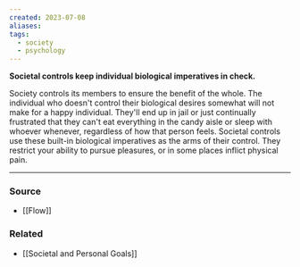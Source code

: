 ```yaml
---
created: 2023-07-08
aliases: 
tags:
  - society
  - psychology
---
```

**Societal controls keep individual biological imperatives in check.**

Society controls its members to ensure the benefit of the whole. The individual who doesn't control their biological desires somewhat will not make for a happy individual. They'll end up in jail or just continually frustrated that they can't eat everything in the candy aisle or sleep with whoever whenever, regardless of how that person feels. Societal controls use these built-in biological imperatives as the arms of their control. They restrict your ability to pursue pleasures, or in some places inflict physical pain.

---

### Source
- [[Flow]]

### Related
- [[Societal and Personal Goals]]